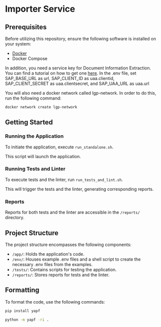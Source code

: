 # Importer  Service


## Prerequisites

Before utilizing this repository, ensure the following software is installed on your system:

- [Docker](https://www.docker.com/get-started)
- Docker Compose 

In addition, you need a service key for Document Information Extraction. You can find a tutorial on how to get one [here](https://developers.sap.com/tutorials/cp-aibus-dox-free-booster-key.html).
In the .env file, set SAP_BASE_URL as  url, SAP_CLIENT_ID as uaa.clientid, SAP_CLIENT_SECRET as uaa.clientsecret, and SAP_UAA_URL as uaa.url

You will also need a docker network called lgp-network. 
In order to do this, run the following command:

```bash
docker network create lgp-network
```


## Getting Started

### Running the Application

To initiate the application, execute `run_standalone.sh`.

This script will launch the application.

### Running Tests and Linter

To execute tests and the linter, run `run_tests_and_lint.sh`.

This will trigger the tests and the linter, generating corresponding reports.

### Reports

Reports for both tests and the linter are accessible in the `/reports/` directory.

## Project Structure

The project structure encompasses the following components:
- `/app/`: Holds the application's code.
- `/env/`: Houses example .env files and a shell script to create the necessary .env files from the examples.
- `/tests/`: Contains scripts for testing the application.
- `/reports/`: Stores reports for tests and the linter.

## Formatting

To format the code, use the following commands:

```bash
pip install yapf

python -m yapf -ri .
```
